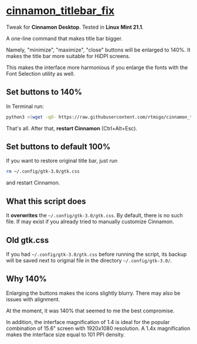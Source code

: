 # [cinnamon_titlebar_fix](https://github.com/rtmigo/cinnamon_titlebar_fix)

Tweak for **Cinnamon Desktop**. Tested in **Linux Mint 21.1**.

A one-line command that makes title bar bigger.

Namely, "minimize", "maximize", "close" buttons will be enlarged to 140%.
It makes the title bar more suitable for HiDPI screens.

This makes the interface more harmonious if you enlarge the fonts with the Font
Selection utility as well.

## Set buttons to 140%

In Terminal run:

```bash
python3 <(wget -qO- https://raw.githubusercontent.com/rtmigo/cinnamon_titlebar_fix/master/fix_titlebar.py)
```

That's all. After that, **restart Cinnamon** (Ctrl+Alt+Esc).

## Set buttons to default 100%

If you want to restore original title bar, just run

```bash
rm ~/.config/gtk-3.0/gtk.css
```

and restart Cinnamon.

## What this script does

It **overwrites** the `~/.config/gtk-3.0/gtk.css`. By default, there is no such
file. If may exist if you already tried to manually customize Cinnamon.

## Old gtk.css

If you had `~/.config/gtk-3.0/gtk.css` before running the script, its backup
will be saved next to original file in the directory `~/.config/gtk-3.0/`.

## Why 140%

Enlarging the buttons makes the icons slightly blurry. There may also be issues
with alignment.

At the moment, it was 140% that seemed to me the best compromise.

In addition, the interface magnification of 1.4 is ideal for the popular
combination of 15.6" screen with 1920x1080 resolution. A 1.4x magnification
makes the interface size equal to 101 PPI density.